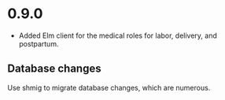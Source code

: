 # 0.9.0

- Added Elm client for the medical roles for labor, delivery, and postpartum.


## Database changes

Use shmig to migrate database changes, which are numerous.
